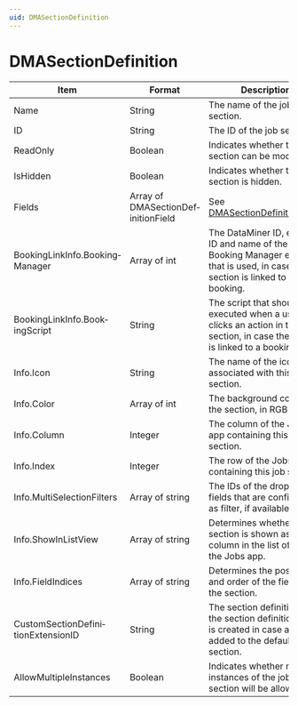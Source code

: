 ```yaml
---
uid: DMASectionDefinition
---
```


# DMASectionDefinition

| Item                                | Format                              | Description                                                                                                                     |
|-------------------------------------|-------------------------------------|---------------------------------------------------------------------------------------------------------------------------------|
| Name                                | String                              | The name of the job section.                                                                                                    |
| ID                                  | String                              | The ID of the job section.                                                                                                      |
| ReadOnly                            | Boolean                             | Indicates whether the job section can be modified.                                                                              |
| IsHidden                            | Boolean                             | Indicates whether the job section is hidden.                                                                                    |
| Fields                              | Array of DMASectionDef­initionField | See [DMASectionDefinitionField](xref:DMASectionDefinitionField).                                                                  |
| BookingLinkInfo.Booking­Manager     | Array of int                        | The DataMiner ID, element ID and name of the Booking Manager element that is used, in case the section is linked to a booking.  |
| BookingLinkInfo.Book­ingScript      | String                              | The script that should be executed when a user clicks an action in the job section, in case the section is linked to a booking. |
| Info.Icon                           | String                              | The name of the icon associated with this section.                                                                              |
| Info.Color                          | Array of int                        | The background color of the section, in RGB format.                                                                             |
| Info.Column                         | Integer                             | The column of the Jobs app containing this job section.                                                                         |
| Info.Index                          | Integer                             | The row of the Jobs app containing this job section.                                                                            |
| Info.MultiSelectionFilters          | Array of string                     | The IDs of the drop-down fields that are configured as filter, if available.                                                    |
| Info.ShowInListView                 | Array of string                     | Determines whether the section is shown as a column in the list of jobs in the Jobs app.                                        |
| Info.FieldIndices                   | Array of string                     | Determines the position and order of the fields in the section.                                                                 |
| CustomSectionDefini­tionExtensionID | String                              | The section definition ID of the section definition that is created in case a field is added to the default section.            |
| AllowMultipleInstances              | Boolean                             | Indicates whether multiple instances of the job section will be allowed.                                                        |
